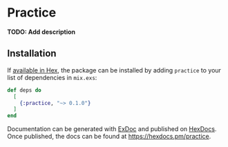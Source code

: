 # Practice

**TODO: Add description**

## Installation

If [available in Hex](https://hex.pm/docs/publish), the package can be installed
by adding `practice` to your list of dependencies in `mix.exs`:

```elixir
def deps do
  [
    {:practice, "~> 0.1.0"}
  ]
end
```

Documentation can be generated with [ExDoc](https://github.com/elixir-lang/ex_doc)
and published on [HexDocs](https://hexdocs.pm). Once published, the docs can
be found at <https://hexdocs.pm/practice>.

